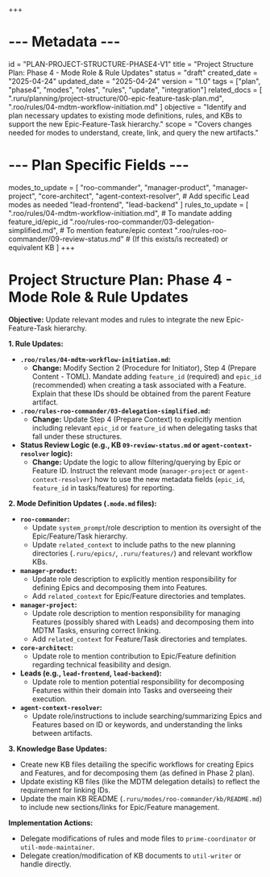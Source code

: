 +++
# --- Metadata ---
id = "PLAN-PROJECT-STRUCTURE-PHASE4-V1"
title = "Project Structure Plan: Phase 4 - Mode Role & Rule Updates"
status = "draft"
created_date = "2025-04-24"
updated_date = "2025-04-24"
version = "1.0"
tags = ["plan", "phase4", "modes", "roles", "rules", "update", "integration"]
related_docs = [
    ".ruru/planning/project-structure/00-epic-feature-task-plan.md",
    ".roo/rules/04-mdtm-workflow-initiation.md"
]
objective = "Identify and plan necessary updates to existing mode definitions, rules, and KBs to support the new Epic-Feature-Task hierarchy."
scope = "Covers changes needed for modes to understand, create, link, and query the new artifacts."
# --- Plan Specific Fields ---
modes_to_update = [
    "roo-commander",
    "manager-product",
    "manager-project",
    "core-architect",
    "agent-context-resolver",
    # Add specific Lead modes as needed
    "lead-frontend",
    "lead-backend"
]
rules_to_update = [
    ".roo/rules/04-mdtm-workflow-initiation.md", # To mandate adding feature_id/epic_id
    ".roo/rules-roo-commander/03-delegation-simplified.md", # To mention feature/epic context
    ".roo/rules-roo-commander/09-review-status.md" # (If this exists/is recreated) or equivalent KB
]
+++

# Project Structure Plan: Phase 4 - Mode Role & Rule Updates

**Objective:** Update relevant modes and rules to integrate the new Epic-Feature-Task hierarchy.

**1. Rule Updates:**

*   **`.roo/rules/04-mdtm-workflow-initiation.md`:**
    *   **Change:** Modify Section 2 (Procedure for Initiator), Step 4 (Prepare Content - TOML). Mandate adding `feature_id` (required) and `epic_id` (recommended) when creating a task associated with a Feature. Explain that these IDs should be obtained from the parent Feature artifact.
*   **`.roo/rules-roo-commander/03-delegation-simplified.md`:**
    *   **Change:** Update Step 4 (Prepare Context) to explicitly mention including relevant `epic_id` or `feature_id` when delegating tasks that fall under these structures.
*   **Status Review Logic (e.g., KB `09-review-status.md` or `agent-context-resolver` logic):**
    *   **Change:** Update the logic to allow filtering/querying by Epic or Feature ID. Instruct the relevant mode (`manager-project` or `agent-context-resolver`) how to use the new metadata fields (`epic_id`, `feature_id` in tasks/features) for reporting.

**2. Mode Definition Updates (`.mode.md` files):**

*   **`roo-commander`:**
    *   Update `system_prompt`/role description to mention its oversight of the Epic/Feature/Task hierarchy.
    *   Update `related_context` to include paths to the new planning directories (`.ruru/epics/`, `.ruru/features/`) and relevant workflow KBs.
*   **`manager-product`:**
    *   Update role description to explicitly mention responsibility for defining Epics and decomposing them into Features.
    *   Add `related_context` for Epic/Feature directories and templates.
*   **`manager-project`:**
    *   Update role description to mention responsibility for managing Features (possibly shared with Leads) and decomposing them into MDTM Tasks, ensuring correct linking.
    *   Add `related_context` for Feature/Task directories and templates.
*   **`core-architect`:**
    *   Update role to mention contribution to Epic/Feature definition regarding technical feasibility and design.
*   **Leads (e.g., `lead-frontend`, `lead-backend`):**
    *   Update role to mention potential responsibility for decomposing Features within their domain into Tasks and overseeing their execution.
*   **`agent-context-resolver`:**
    *   Update role/instructions to include searching/summarizing Epics and Features based on ID or keywords, and understanding the links between artifacts.

**3. Knowledge Base Updates:**

*   Create new KB files detailing the specific workflows for creating Epics and Features, and for decomposing them (as defined in Phase 2 plan).
*   Update existing KB files (like the MDTM delegation details) to reflect the requirement for linking IDs.
*   Update the main KB README (`.ruru/modes/roo-commander/kb/README.md`) to include new sections/links for Epic/Feature management.

**Implementation Actions:**

*   Delegate modifications of rules and mode files to `prime-coordinator` or `util-mode-maintainer`.
*   Delegate creation/modification of KB documents to `util-writer` or handle directly.
